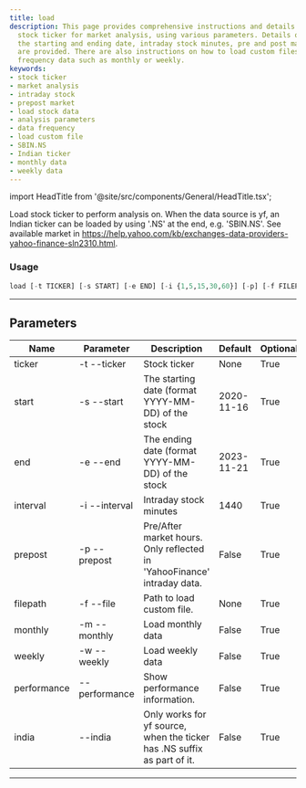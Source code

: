 ```yaml
---
title: load
description: This page provides comprehensive instructions and details on how to load
  stock ticker for market analysis, using various parameters. Details on how to choose
  the starting and ending date, intraday stock minutes, pre and post market hours
  are provided. There are also instructions on how to load custom files and specific
  frequency data such as monthly or weekly.
keywords:
- stock ticker
- market analysis
- intraday stock
- prepost market
- load stock data
- analysis parameters
- data frequency
- load custom file
- SBIN.NS
- Indian ticker
- monthly data
- weekly data
---
```


import HeadTitle from '@site/src/components/General/HeadTitle.tsx';

<HeadTitle title="stocks /gov/load - Reference | OpenBB Terminal Docs" />

Load stock ticker to perform analysis on. When the data source is yf, an Indian ticker can be loaded by using '.NS' at the end, e.g. 'SBIN.NS'. See available market in https://help.yahoo.com/kb/exchanges-data-providers-yahoo-finance-sln2310.html.

### Usage

```python wordwrap
load [-t TICKER] [-s START] [-e END] [-i {1,5,15,30,60}] [-p] [-f FILEPATH] [-m] [-w] [--performance] [--india]
```

---

## Parameters

| Name | Parameter | Description | Default | Optional | Choices |
| ---- | --------- | ----------- | ------- | -------- | ------- |
| ticker | -t  --ticker | Stock ticker | None | True | None |
| start | -s  --start | The starting date (format YYYY-MM-DD) of the stock | 2020-11-16 | True | None |
| end | -e  --end | The ending date (format YYYY-MM-DD) of the stock | 2023-11-21 | True | None |
| interval | -i  --interval | Intraday stock minutes | 1440 | True | 1, 5, 15, 30, 60 |
| prepost | -p  --prepost | Pre/After market hours. Only reflected in 'YahooFinance' intraday data. | False | True | None |
| filepath | -f  --file | Path to load custom file. | None | True | None |
| monthly | -m  --monthly | Load monthly data | False | True | None |
| weekly | -w  --weekly | Load weekly data | False | True | None |
| performance | --performance | Show performance information. | False | True | None |
| india | --india | Only works for yf source, when the ticker has .NS suffix as part of it. | False | True | None |

---
